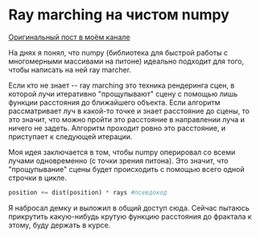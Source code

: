 # Ray marching на чистом numpy

[Оригинальный пост в моём канале](https://t.me/galbdm/703)

На днях я понял, что numpy (библиотека для быстрой работы с многомерными массивами на питоне) идеально подходит для того, чтобы написать на ней ray marcher.

Если кто не знает -- ray marching это техника рендеринга сцен, в которой лучи итеративно "прощупывают" сцену с помощью лишь функции расстояния до ближайшего объекта. Если алгоритм рассматривает луч в какой-то точке и знает расстояние до сцены, то это значит, что можно пройти это расстояние в направлении луча и ничего не задеть. Алгоритм проходит ровно это расстояние, и приступает к следующей итерации.

Моя идея заключается в том, чтобы numpy оперировал со всеми лучами одновременно (с точки зрения питона). Это значит, что "прощупывание" сцены будет происходить с помощью всего одной строчки в цикле.
``` python
position += dist(position) * rays #псевдокод
```

Я набросал демку и выложил в общий доступ сюда. Сейчас пытаюсь прикрутить какую-нибудь крутую функцию расстояния до фрактала к этому, буду держать в курсе.